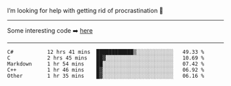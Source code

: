 I’m looking for help with getting rid of procrastination 🤔

-----

Some interesting code :arrow_right: [here](https://github.com/zhen8838/playground)

-----

<!--START_SECTION:waka-->

```text
C#           12 hrs 41 mins  ████████████▒░░░░░░░░░░░░   49.33 %
C            2 hrs 45 mins   ██▓░░░░░░░░░░░░░░░░░░░░░░   10.69 %
Markdown     1 hr 54 mins    ██░░░░░░░░░░░░░░░░░░░░░░░   07.42 %
C++          1 hr 46 mins    █▓░░░░░░░░░░░░░░░░░░░░░░░   06.92 %
Other        1 hr 35 mins    █▓░░░░░░░░░░░░░░░░░░░░░░░   06.16 %
```

<!--END_SECTION:waka-->

<!--
**zhen8838/zhen8838** is a ✨ _special_ ✨ repository because its `README.md` (this file) appears on your GitHub profile.

Here are some ideas to get you started:

- 🔭 I’m currently working on ...
- 🌱 I’m currently learning ...
- 👯 I’m looking to collaborate on ...
 ...
- 💬 Ask me about ...
- 📫 How to reach me: ...
- 😄 Pronouns: ...
- ⚡ Fun fact: ...
-->
